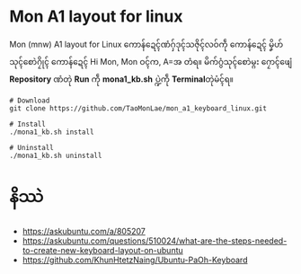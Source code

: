 # Mon A1 layout for linux
Mon (mnw) A1 layout for Linux 
ကောန်ဍေၚ်ဏံဂှ်ဒုၚ်သဇိုၚ်လဝ်ကဵု ကောန်ဍေၚ် မၞိဟ်သုၚ်စောဲဂၠိုၚ် ကောန်ဍေၚ် Hi Mon, Mon ဝၚ်က, A=အ တံရ။ 
မိက်ဂွံသုၚ်စောဲမ္ဂး ဂၠောၚ်ဖျေံ **Repository** ဏံတုဲ **Run** ကဵု **mona1_kb.sh** ပ္ဍဲကဵု **Terminal**တုဲမံၚ်ရ။ 

    # Download 
    git clone https://github.com/TaoMonLae/mon_a1_keyboard_linux.git
    
    # Install 
    ./mona1_kb.sh install
    
    # Uninstall
    ./mona1_kb.sh uninstall
#  နိဿဲ

 - https://askubuntu.com/a/805207
 - https://askubuntu.com/questions/510024/what-are-the-steps-needed-to-create-new-keyboard-layout-on-ubuntu
 - https://github.com/KhunHtetzNaing/Ubuntu-PaOh-Keyboard

